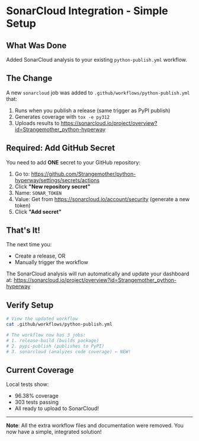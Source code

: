# SonarCloud Integration - Simple Setup

## What Was Done

Added SonarCloud analysis to your existing `python-publish.yml` workflow.

## The Change

A new `sonarcloud` job was added to `.github/workflows/python-publish.yml` that:
1. Runs when you publish a release (same trigger as PyPI publish)
2. Generates coverage with `tox -e py312`
3. Uploads results to https://sonarcloud.io/project/overview?id=Strangemother_python-hyperway

## Required: Add GitHub Secret

You need to add **ONE** secret to your GitHub repository:

1. Go to: https://github.com/Strangemother/python-hyperway/settings/secrets/actions
2. Click **"New repository secret"**
3. Name: `SONAR_TOKEN`
4. Value: Get from https://sonarcloud.io/account/security (generate a new token)
5. Click **"Add secret"**

## That's It!

The next time you:
- Create a release, OR
- Manually trigger the workflow

The SonarCloud analysis will run automatically and update your dashboard at:
https://sonarcloud.io/project/overview?id=Strangemother_python-hyperway

## Verify Setup

```bash
# View the updated workflow
cat .github/workflows/python-publish.yml

# The workflow now has 3 jobs:
# 1. release-build (builds package)
# 2. pypi-publish (publishes to PyPI)
# 3. sonarcloud (analyzes code coverage) ← NEW!
```

## Current Coverage

Local tests show:
- 96.38% coverage
- 303 tests passing
- All ready to upload to SonarCloud!

---

**Note**: All the extra workflow files and documentation were removed. You now have a simple, integrated solution!
